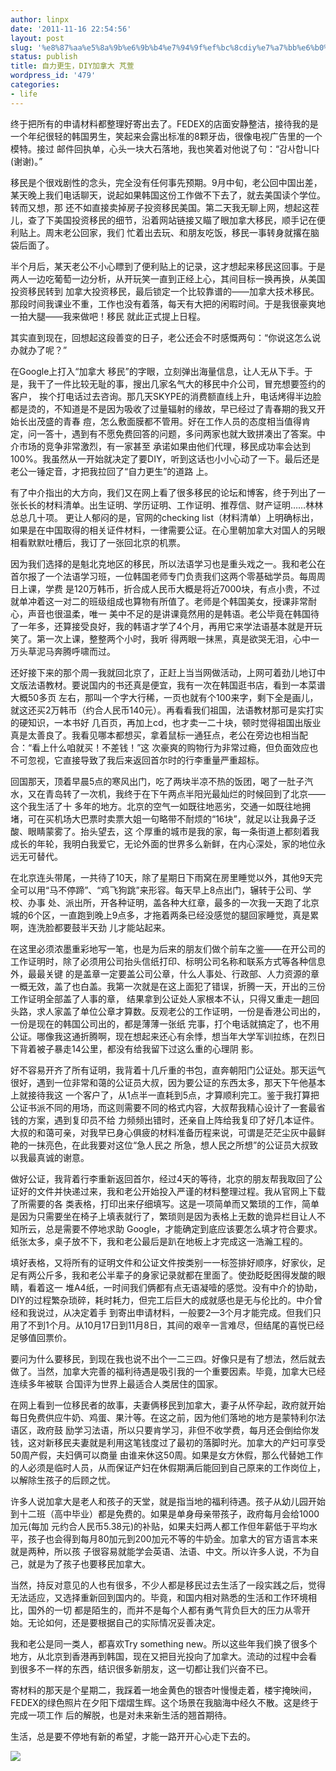 ```yaml
---
author: linpx
date: '2011-11-16 22:54:56'
layout: post
slug: '%e8%87%aa%e5%8a%9b%e6%9b%b4%e7%94%9f%ef%bc%8cdiy%e7%a7%bb%e6%b0%91%e5%8a%a0%e6%8b%bf%e5%a4%a7-%e8%8a%83%e8%90%b1'
status: publish
title: 自力更生，DIY加拿大 芃萱
wordpress_id: '479'
categories:
- life
---
```


终于把所有的申请材料都整理好寄出去了。FEDEX的店面安静整洁，接待我的是一个年纪很轻的韩国男生，笑起来会露出标准的8颗牙齿，很像电视广告里的一个模特。接过
邮件回执单，心头一块大石落地，我也笑着对他说了句：“감사합니다(谢谢)。”

移民是个很戏剧性的念头，完全没有任何事先预期。9月中旬，老公回中国出差，某天晚上我们电话聊天，说起如果韩国这份工作做不下去了，就去美国读个学位。转而又想，那
还不如直接卖掉房子投资移民美国。第二天我无聊上网，想起这茬儿，查了下美国投资移民的细节，沿着网站链接又瞄了眼加拿大移民，顺手记在便利贴上。周末老公回家，我们
忙着出去玩、和朋友吃饭，移民一事转身就撂在脑袋后面了。

半个月后，某天老公不小心瞟到了便利贴上的记录，这才想起来移民这回事。于是两人一边吃葡萄一边分析，从开玩笑一直到正经上心，其间目标一换再换，从美国投资移民转到
加拿大投资移民，最后锁定一个比较靠谱的——加拿大技术移民。那段时间我课业不重，工作也没有着落，每天有大把的闲暇时间。于是我很豪爽地一拍大腿——我来做吧！移民
就此正式提上日程。

其实直到现在，回想起这段善变的日子，老公还会不时感慨两句：“你说这怎么说办就办了呢？”

在Google上打入“加拿大 移民”的字眼，立刻弹出海量信息，让人无从下手。于是，我干了一件比较无耻的事，搜出几家名气大的移民中介公司，冒充想要签约的客户，
挨个打电话过去咨询。那几天SKYPE的消费额直线上升，电话烤得半边脸都是烫的，不知道是不是因为吸收了过量辐射的缘故，早已经过了青春期的我又开始长出茂盛的青春
痘，怎么敷面膜都不管用。好在工作人员的态度相当值得肯定，问一答十，遇到有不愿免费回答的问题，多问两家也就大致拼凑出了答案。中介市场的竞争非常激烈，有一家甚至
承诺如果由他们代理，移民成功率会达到100%。我虽然从一开始就决定了要DIY，听到这话也小小心动了一下。最后还是老公一锤定音，才把我拉回了“自力更生”的道路
上。

有了中介指出的大方向，我们又在网上看了很多移民的论坛和博客，终于列出了一张长长的材料清单。出生证明、学历证明、工作证明、推荐信、财产证明……林林总总几十项。
更让人郁闷的是，官网的checking
list（材料清单）上明确标出，如果是在中国取得的相关证件材料，一律需要公证。在心里朝加拿大对国人的另眼相看默默吐槽后，我订了一张回北京的机票。

因为我们选择的是魁北克地区的移民，所以法语学习也是重头戏之一。我和老公在首尔报了一个法语学习班，一位韩国老师专门负责我们这两个零基础学员。每周周日上课，学费
是120万韩币，折合成人民币大概是将近7000块，有点小贵，不过就单冲着这一对二的班级组成也算物有所值了。老师是个韩国美女，授课非常耐心，声音也很温柔，唯一
美中不足的是讲课竟然用的是韩语。老公毕竟在韩国待了一年多，还算接受良好，我的韩语才学了4个月，再用它来学法语基本就是开玩笑了。第一次上课，整整两个小时，我听
得两眼一抹黑，真是欲哭无泪，心中一万头草泥马奔腾呼啸而过。

还好接下来的那个周一我就回北京了，正赶上当当网做活动，上网可着劲儿地订中文版法语教材。要说国内的书还真是便宜，我有一次在韩国逛书店，看到一本菜谱大概50多页
左右，那叫一个字大行稀，一页也就有个100来字，剩下全是画儿，就这还买2万韩币（约合人民币140元）。再看看我们祖国，法语教材那可是实打实的硬知识，一本书好
几百页，再加上cd，也才卖一二十块，顿时觉得祖国出版业真是太善良了。我看见哪本都想买，拿着鼠标一通狂点，老公在旁边也相当配合：“看上什么咱就买！不差钱！”这
次豪爽的购物行为非常过瘾，但负面效应也不可忽视，它直接导致了我后来返回首尔时的行李重量严重超标。

回国那天，顶着早晨5点的寒风出门，吃了两块半凉不热的饭团，喝了一肚子汽水，又在青岛转了一次机，我终于在下午两点半阳光最灿烂的时候回到了北京——这个我生活了十
多年的地方。北京的空气一如既往地恶劣，交通一如既往地拥堵，可在买机场大巴票时卖票大姐一句略带不耐烦的“16块”，就足以让我鼻子泛酸、眼睛蒙雾了。抬头望去，这
个厚重的城市是我的家，每一条街道上都刻着我成长的年轮，我明白我爱它，无论外面的世界多么新鲜，在内心深处，家的地位永远无可替代。

在北京连头带尾，一共待了10天，除了星期日下雨窝在房里睡觉以外，其他9天完全可以用“马不停蹄”、“鸡飞狗跳”来形容。每天早上8点出门，辗转于公司、学校、办事
处、派出所，开各种证明，盖各种大红章，最多的一次我一天跑了北京城的6个区，一直跑到晚上9点多，才拖着两条已经没感觉的腿回家睡觉，真是累啊，连洗脸都要鼓半天劲
儿才能站起来。

在这里必须浓墨重彩地写一笔，也是为后来的朋友们做个前车之鉴——在开公司的工作证明时，除了必须用公司抬头信纸打印、标明公司名称和联系方式等各种信息外，最最关键
的是盖章一定要盖公司公章，什么人事处、行政部、人力资源的章一概无效，盖了也白盖。我第一次就是在这上面犯了错误，折腾一天，开出的三份工作证明全部盖了人事的章，
结果拿到公证处人家根本不认，只得又重走一趟回头路，求人家盖了单位公章才算数。反观老公的工作证明，一份是香港公司出的，一份是现在的韩国公司出的，都是薄薄一张纸
完事，打个电话就搞定了，也不用公证。哪像我这通折腾啊，现在想起来还心有余悸，想当年大学军训拉练，在烈日下背着被子暴走14公里，都没有给我留下过这么重的心理阴
影。

好不容易开齐了所有证明，我背着十几斤重的书包，直奔朝阳门公证处。那天运气很好，遇到一位非常和蔼的公证员大叔，因为要公证的东西太多，那天下午他基本上就接待我这
一个客户了，从1点半一直耗到5点，才算顺利完工。鉴于我打算把公证书派不同的用场，而这则需要不同的格式内容，大叔帮我精心设计了一套最省钱的方案，遇到复印员不给
力频频出错时，还亲自上阵给我复印了好几本证件。大叔的和蔼可亲，对我早已身心俱疲的材料准备历程来说，可谓是茫茫尘灰中最鲜艳的一抹亮色，在此我要对这位“急人民之
所急，想人民之所想”的公证员大叔致以我最真诚的谢意。

做好公证，我背着行李重新返回首尔，经过4天的等待，北京的朋友帮我取回了公证好的文件并快递过来，我和老公开始投入严谨的材料整理过程。我从官网上下载了所需要的各
类表格，打印出来仔细填写。这是一项简单而又繁琐的工作，简单是因为只需要坐在椅子上填表就行了，繁琐则是因为表格上无数的诡异栏目让人不知所云，总是需要不停地求助
Google，才能确定到底应该要怎么填才符合要求。纸张太多，桌子放不下，我和老公最后是趴在地板上才完成这一浩瀚工程的。

填好表格，又将所有的证明文件和公证文件按类别一一标签排好顺序，好家伙，足足有两公斤多，我和老公半辈子的身家记录就都在里面了。使劲眨眨困得发酸的眼睛，看着这一
堆A4纸，一时间我们俩都有点无语凝噎的感觉。没有中介的协助，DIY的过程繁杂琐碎，耗时耗力，但完工后巨大的成就感也是无与伦比的。中介曾经和我说过，从决定着手
到寄出申请材料，一般要2—3个月才能完成。但我们只用了不到1个月。从10月17日到11月8日，其间的艰辛一言难尽，但结尾的喜悦已经足够值回票价。

要问为什么要移民，到现在我也说不出个一二三四。好像只是有了想法，然后就去做了。当然，加拿大完善的福利待遇是吸引我的一个重要因素。毕竟，加拿大已经连续多年被联
合国评为世界上最适合人类居住的国家。

在网上看到一位移民者的故事，夫妻俩移民到加拿大，妻子从怀孕起，政府就开始每日免费供应牛奶、鸡蛋、果汁等。在这之前，因为他们落地的地方是蒙特利尔法语区，政府鼓
励学习法语，所以只要肯学习，非但不收学费，每月还会倒给你发钱，这对新移民夫妻就是利用这笔钱度过了最初的落脚时光。加拿大的产妇可享受50周产假，夫妇俩可以商量
由谁来休这50周。如果是女方休假，那么代替她工作的人必须是临时人员，从而保证产妇在休假期满后能回到自己原来的工作岗位上，以解除生孩子的后顾之忧。

许多人说加拿大是老人和孩子的天堂，就是指当地的福利待遇。孩子从幼儿园开始到十二班（高中毕业）都是免费的。如果是单身母亲带孩子，政府每月会给1000加元(每加
元约合人民币5.38元)的补贴，如果夫妇两人都工作但年薪低于平均水平，孩子也会得到每月80加元到200加元不等的牛奶金。加拿大的官方语言本来就是两种，所以孩
子很容易就能学会英语、法语、中文。所以许多人说，不为自己，就是为了孩子也要移民加拿大。

当然，持反对意见的人也有很多，不少人都是移民过去生活了一段实践之后，觉得无法适应，又选择重新回到国内的。毕竟，和国内相对熟悉的生活和工作环境相比，国外的一切
都是陌生的，而并不是每个人都有勇气背负巨大的压力从零开始。无论如何，还是要根据自己的实际情况妥善决定。

我和老公是同一类人，都喜欢Try something new。所以这些年我们换了很多个地方，从北京到香港再到韩国，现在又把目光投向了加拿大。流动的过程中会看
到很多不一样的东西，结识很多新朋友，这一切都让我们兴奋不已。

寄材料的那天是个星期二，我踩着一地金黄色的银杏叶慢慢走着，楼宇掩映间，FEDEX的绿色照片在夕阳下熠熠生辉。这个场景在我脑海中经久不散。这是终于完成一项工作
后的解脱，也是对未来新生活的翘首期待。

生活，总是要不停地有新的希望，才能一路开开心心走下去的。

![](http://farm8.staticflickr.com/7168/6637973479_5979c29954_z.jpg)

